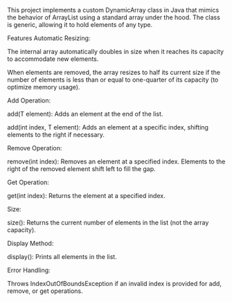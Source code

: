 This project implements a custom DynamicArray<T> class in Java that mimics the behavior of ArrayList using a standard array under the hood. The class is generic, allowing it to hold elements of any type.

Features
Automatic Resizing:

The internal array automatically doubles in size when it reaches its capacity to accommodate new elements.

When elements are removed, the array resizes to half its current size if the number of elements is less than or equal to one-quarter of its capacity (to optimize memory usage).

Add Operation:

add(T element): Adds an element at the end of the list.

add(int index, T element): Adds an element at a specific index, shifting elements to the right if necessary.

Remove Operation:

remove(int index): Removes an element at a specified index. Elements to the right of the removed element shift left to fill the gap.

Get Operation:

get(int index): Returns the element at a specified index.

Size:

size(): Returns the current number of elements in the list (not the array capacity).

Display Method:

display(): Prints all elements in the list.

Error Handling:

Throws IndexOutOfBoundsException if an invalid index is provided for add, remove, or get operations.

